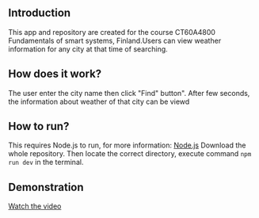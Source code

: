 ## Introduction

This app and repository are created for the course CT60A4800 Fundamentals of smart systems, Finland.Users can view weather information for any city at that time of searching.

## How does it work?

The user enter the city name then click "Find" button". After few seconds, the information about weather of that city can be viewd

## How to run?

This requires Node.js to run, for more information: [Node.js](https://nodejs.org/en)
Download the whole repository. Then locate the correct directory, execute command `npm run dev` in the terminal.

## Demonstration

[Watch the video](https://drive.google.com/drive/folders/1PBNahVwMF64FHzd4NvmniUa498JuuRUm)


